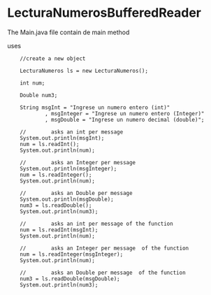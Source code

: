 # LecturaNumerosBufferedReader

The Main.java file contain de main method

uses

        //create a new object
        
        LecturaNumeros ls = new LecturaNumeros();
        
        int num;
        
        Double num3;
        
        String msgInt = "Ingrese un numero entero (int)"
                , msgInteger = "Ingrese un numero entero (Integer)"
                , msgDouble = "Ingrese un numero decimal (double)";
        
        //        asks an int per message 
        System.out.println(msgInt);
        num = ls.readInt();
        System.out.println(num);
        
        //        asks an Integer per message 
        System.out.println(msgInteger);
        num = ls.readInteger();
        System.out.println(num);
        
        //        asks an Double per message
        System.out.println(msgDouble);
        num3 = ls.readDouble();
        System.out.println(num3);
        
        //        asks an int per message of the function
        num = ls.readInt(msgInt);
        System.out.println(num);
        
        //        asks an Integer per message  of the function
        num = ls.readInteger(msgInteger);
        System.out.println(num);
        
        //        asks an Double per message  of the function
        num3 = ls.readDouble(msgDouble);
        System.out.println(num3);
